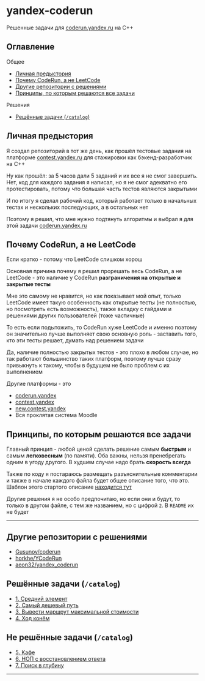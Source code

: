 # yandex-coderun

Решенные задачи для [coderun.yandex.ru](https://coderun.yandex.ru/) на C++

## Оглавление

Общее
- [Личная предыстория](#личная-предыстория)
- [Почему CodeRun, а не LeetCode](#почему-coderun-а-не-leetcode)
- [Другие репозитории с решениями](#другие-репозитории-с-решениями)
- [Принципы, по которым решаются все задачи](#принципы-по-которым-решаются-все-задачи)

Решения
- [Решённые задачи (`/catalog`)](#решённые-задачи-catalog)


## Личная предыстория
Я создал репозиторий в тот же день, как прошёл тестовые задания на 
платформе [contest.yandex.ru](https://contest.yandex.ru/) для 
стажировки как бэкенд-разработчик на C++

Ну как прошёл: за 5 часов дали 5 заданий и их все я не смог завершить.
Нет, код для каждого задания я написал, но я не смог адекватно его
протестировать, потому что большая часть тестов являются закрытыми

И по итогу я сделал рабочий код, который работает только в начальных тестах
и нескольких последующих, а в остальных нет

Поэтому я решил, что мне нужно подтянуть алгоритмы и выбрал я для
этой задачи [coderun.yandex.ru](https://coderun.yandex.ru/)


## Почему CodeRun, а не LeetCode
Если кратко - потому что LeetCode слишком хорош

Основная причина почему я решил прорешать весь CodeRun, а не LeetCode - это
наличие у CodeRun **разграничения на открытые и закрытые тесты**

Мне это самому не нравится, но как показывает мой опыт, только LeetCode
имеет такую особенность как открытые тесты (не полностью, но посмотреть 
есть возможность), также вкладку с гайдами и решениями других пользователей
(тоже частичные)

То есть если подытожить, то CodeRun хуже LeetCode и именно поэтому он 
значительно лучше выполняет свою основную роль - заставить того,
кто эти тесты решает, думать над решением задачи

Да, наличие полностью закрытых тестов - это плохо в любом случае, но
так работают большинство таких платформ, поэтому лучше сразу привыкнуть
к такому, чтобы в будущем не было проблем с их выполнением

Другие платформы - это
- [coderun.yandex](https://coderun.yandex.ru/)
- [contest.yandex](https://contest.yandex.ru/)
- [new.contest.yandex](https://new.contest.yandex.ru/)
- Вся проклятая система Moodle


## Принципы, по которым решаются все задачи

Главный принцип - любой ценой сделать решение самым **быстрым** и 
самым **легковесным** (по памяти). Оба важны, нельзя пренебрегать
одним в угоду другого. В худшем случае надо брать **скорость всегда**

Также по коду я постараюсь размещать разъяснительные комментарии и 
также в начале каждого файла будет общее описание того, что это.
Шаблон этого стартого описание [находится тут](CREDITS_TEMPLATE.md)

Другие решения я не особо предпочитаю, но если они и будут, то только
в другом файле, с тем же названием, но с цифрой `2`. В `README` их не будет


---

## Другие репозитории с решениями

- [Gusunov/coderun](https://github.com/Gosunov/coderun)
- [horkhe/YCodeRun](https://github.com/horkhe/YCodeRun)
- [aeon32/yandex_coderun](https://github.com/aeon32/yandex_coderun)

## Решённые задачи (`/catalog`)

- [1. Средний элемент](catalog/01-median-out-of-three.cpp)
- [2. Самый дешевый путь](catalog/02-cheapest-way.cpp)
- [3. Вывести маршрут максимальной стоимости](catalog/03-print-the-route-of-the-maximum-cost.cpp)
- [4. Ход конём](catalog/04-knight-move.cpp)

## Не решённые задачи (`/catalog`)
- [5. Кафе](catalog/05-cafe.cpp)
- [6. НОП с восстановлением ответа](catalog/06-nop-with-response-recovery.cpp)
- [7. Поиск в глубину](catalog/07-search-in-depth.cpp)

---
